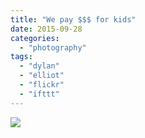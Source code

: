 ```yaml
---
title: "We pay $$$ for kids"
date: 2015-09-28
categories: 
  - "photography"
tags: 
  - "dylan"
  - "elliot"
  - "flickr"
  - "ifttt"
---
```


![](https://farm6.staticflickr.com/5721/21757845892_f75239b46b_b.jpg)
